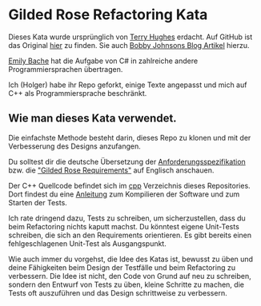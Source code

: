 # Gilded Rose Refactoring Kata

Dieses Kata wurde ursprünglich von [Terry Hughes](https://twitter.com/TerryHughes)
erdacht.  Auf GitHub ist das Original [hier](https://github.com/NotMyself/GildedRose) zu
finden.  Sie auch [Bobby Johnsons Blog
Artikel](https://iamnotmyself.com/2011/02/14/refactor-this-the-gilded-rose-kata/) hierzu.

[Emily Bache](https://github.com/emilybache/GildedRose-Refactoring-Kata) hat die Aufgabe
von C# in zahlreiche andere Programmiersprachen übertragen.

Ich (Holger) habe ihr Repo geforkt, einige Texte angepasst und mich auf C++ als
Programmiersprache beschränkt.

## Wie man dieses Kata verwendet.

Die einfachste Methode besteht darin, dieses Repo zu klonen und mit der Verbesserung des
Designs anzufangen.

Du solltest dir die deutsche Übersetzung der
[Anforderungsspezifikation](GildedRoseRequirements_de.md) bzw. die ["Gilded Rose
Requirements"](GildedRoseRequirements.txt) auf Englisch anschauen.

Der C++ Quellcode befindet sich im [cpp](cpp) Verzeichnis dieses Repositories.
Dort findest du eine [Anleitung](cpp/README.md) zum Kompilieren der Software und
zum Starten der Tests.

Ich rate dringend dazu, Tests zu schreiben, um sicherzustellen, dass du beim Refactoring
nichts kaputt machst.  Du könntest eigene Unit-Tests schreiben, die sich an den
Requirements orientieren.  Es gibt bereits einen fehlgeschlagenen Unit-Test als
Ausgangspunkt.

Wie auch immer du vorgehst, die Idee des Katas ist, bewusst zu üben und deine Fähigkeiten
beim Design der Testfälle und beim Refactoring zu verbessern.  Die Idee ist nicht, den
Code von Grund auf neu zu schreiben, sondern den Entwurf von Tests zu üben, kleine
Schritte zu machen, die Tests oft auszuführen und das Design schrittweise zu verbessern.

